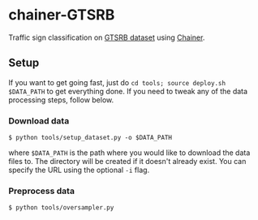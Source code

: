 # chainer-GTSRB
Traffic sign classification on [GTSRB dataset](http://benchmark.ini.rub.de/?section=gtsrb&subsection=about) using [Chainer](http://chainer.org/).

## Setup
If you want to get going fast, just do `cd tools; source deploy.sh $DATA_PATH` to get everything done. If you need to tweak any of the data processing steps, follow below.

### Download data
```
$ python tools/setup_dataset.py -o $DATA_PATH
```
where `$DATA_PATH` is the path where you would like to download the data files to. The directory will be created if it doesn't already exist. You can specify the URL using the optional `-i` flag.

### Preprocess data
```
$ python tools/oversampler.py
```